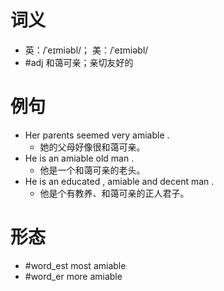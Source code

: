 # 词义
- 英：/ˈeɪmiəbl/； 美：/ˈeɪmiəbl/
- #adj 和蔼可亲；亲切友好的
# 例句
- Her parents seemed very amiable .
	- 她的父母好像很和蔼可亲。
- He is an amiable old man .
	- 他是一个和蔼可亲的老头。
- He is an educated , amiable and decent man .
	- 他是个有教养、和蔼可亲的正人君子。
# 形态
- #word_est most amiable
- #word_er more amiable
